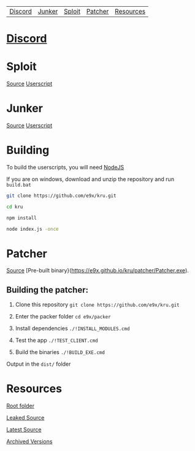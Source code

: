 ||||||
| --- | --- | --- | --- | --- |
| [Discord](#discord) | [Junker](#junker) | [Sploit](#sploit) | [Patcher](#patcher) | [Resources](#resources) | 

# [Discord](https://e9x.github.io/kru/invite)

# Sploit

[Source](sploit)
[Userscript](https://raw.githubusercontent.com/e9x/kru/master/sploit.user.js)

# Junker

[Source](junker)
[Userscript](https://raw.githubusercontent.com/e9x/kru/master/junker.user.js)

# Building

To build the userscripts, you will need [NodeJS](https://nodejs.org/en/download/)

If you are on windows, download and unzip the repository and run `build.bat`

```sh
git clone https://github.com/e9x/kru.git

cd kru

npm install

node index.js -once
```

# Patcher

[Source](patcher)
[Pre-built binary}(https://e9x.github.io/kru/patcher/Patcher.exe).

## Building the patcher:

1. Clone this repository
`git clone https://github.com/e9x/kru.git`

2. Enter the packer folder
`cd e9x/packer`

3. Install dependencies
`./!INSTALL_MODULES.cmd`

4. Test the app
`./!TEST_CLIENT.cmd`

5. Build the binaries
`./!BUILD_EXE.cmd`

Output in the `dist/` folder

# Resources

[Root folder](https://mega.nz/folder/PAcjzaYb#ITVrn9P7-0kRurX3MU969w)

[Leaked Source](https://mega.nz/folder/OJEgjLIJ#YEyz7VsyyjauZarD8JLldg)

[Latest Source](https://api.sys32.dev/v1/source)

[Archived Versions](https://mega.nz/folder/eE9ghBzS#nw_TzAoWnK9Cz5Sry-lECw)